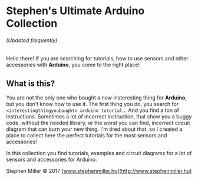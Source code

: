 # Stephen's Ultimate Arduino Collection

###### (Updated frequently)
Hello there! If you are searching for tutorials, how to use sensors and other accessories with **Arduino**, you come to the right place!

## What is this?
You are not the only one who bought a new insteresting thing for **Arduino**, but you don't know how to use it. The first thing you do, you search for `<interestingthingyoubought> arduino tutorial`... And you find a ton of instructions. Sometimes a lot of incorrect instruction, that show you a buggy code, without the needed library, or the worst you can find, incorrect circuit diagram that can burn your new thing. I'm tired about that, so I created a place to collect here the perfect tutorials for the most sensors and accessories!

In this collection you find tutorials, examples and circuit diagrams for a lot of sensors and accessories for Arduino.

Stephen Miller © 2017 [www.stephenmiller.hu](http://www.stephenmiller.hu)